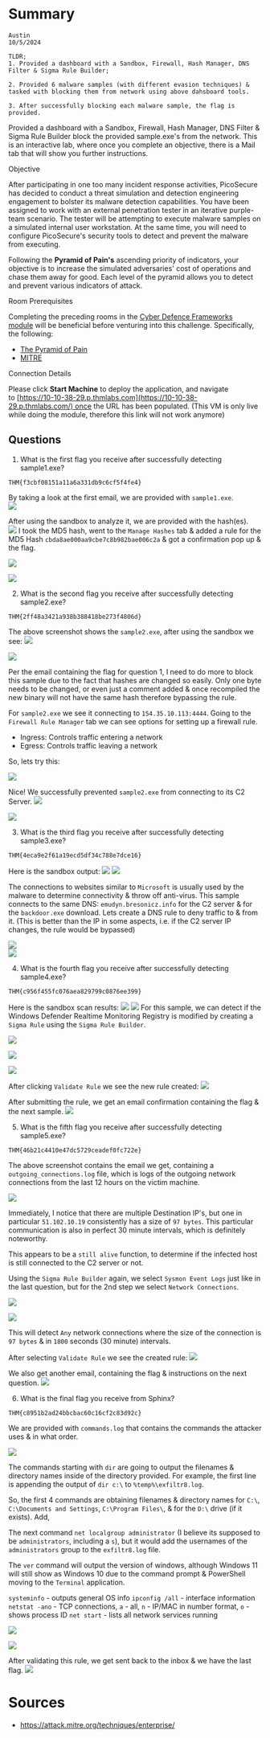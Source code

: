 # Summary

```
Austin
10/5/2024

TLDR;
1. Provided a dashboard with a Sandbox, Firewall, Hash Manager, DNS Filter & Sigma Rule Builder; 

2. Provided 6 malware samples (with different evasion techniques) & tasked with blocking them from network using above dahsboard tools. 

3. After successfully blocking each malware sample, the flag is provided.
```

Provided a dashboard with a Sandbox, Firewall, Hash Manager, DNS Filter & Sigma Rule Builder block the provided sample.exe's from the network.  This is an interactive lab, where once you complete an objective, there is a Mail tab that will show you further instructions.

Objective

After participating in one too many incident response activities, PicoSecure has decided to conduct a threat simulation and detection engineering engagement to bolster its malware detection capabilities. You have been assigned to work with an external penetration tester in an iterative purple-team scenario. The tester will be attempting to execute malware samples on a simulated internal user workstation. At the same time, you will need to configure PicoSecure's security tools to detect and prevent the malware from executing.

Following the **Pyramid of Pain's** ascending priority of indicators, your objective is to increase the simulated adversaries' cost of operations and chase them away for good. Each level of the pyramid allows you to detect and prevent various indicators of attack.

Room Prerequisites

Completing the preceding rooms in the [Cyber Defence Frameworks module](https://tryhackme.com/module/cyber-defence-frameworks) will be beneficial before venturing into this challenge. Specifically, the following:

- [The Pyramid of Pain](https://tryhackme.com/room/pyramidofpainax)
- [MITRE](https://tryhackme.com/room/mitre)

Connection Details

Please click **Start Machine** to deploy the application, and navigate to [https://10-10-38-29.p.thmlabs.com](https://10-10-38-29.p.thmlabs.com/) once the URL has been populated. (This VM is only live while doing the module, therefore this link will not work anymore)

## Questions

1. What is the first flag you receive after successfully detecting sample1.exe?

```
THM{f3cbf08151a11a6a331db9c6cf5f4fe4}
```
By taking a look at the first email, we are provided with `sample1.exe`.  
![](assets/file-20241004134151011.png)

After using the sandbox to analyze it, we are provided with the hash(es).  
![](assets/file-20241004134244861.png)
I took the MD5 hash, went to the `Manage Hashes` tab & added a rule for the MD5 Hash `cbda8ae000aa9cbe7c8b982bae006c2a` & got a confirmation pop up & the flag.

![](assets/file-20241004133516859.png)

![](assets/file-20241004134313373.png)

2. What is the second flag you receive after successfully detecting sample2.exe?

```
THM{2ff48a3421a938b388418be273f4806d}
```
The above screenshot shows the `sample2.exe`, after using the sandbox we see:
![](assets/file-20241004135235946.png)


![](assets/file-20241004135254249.png)


Per the email containing the flag for question 1, I need to do more to block this sample due to the fact that hashes are changed so easily.  Only one byte needs to be changed, or even just a comment added & once recompiled the new binary will not have the same hash therefore bypassing the rule.

For `sample2.exe` we see it connecting to `154.35.10.113:4444`.
Going to the `Firewall Rule Manager` tab we can see options for setting up a firewall rule.
- Ingress: Controls traffic entering a network
- Egress: Controls traffic leaving a network

So, lets try this:

![](assets/file-20241004140121935.png)

Nice! We successfully prevented `sample2.exe` from connecting to its C2 Server. 
![](assets/file-20241004140227495.png)


![](assets/file-20241004140636158.png)

3. What is the third flag you receive after successfully detecting sample3.exe?

```
THM{4eca9e2f61a19ecd5df34c788e7dce16}
```
Here is the sandbox output: 
![](assets/file-20241004140923837.png)
![](assets/file-20241004140953100.png)

The connections to websites similar to `Microsoft` is usually used by the malware to determine connectivity & throw off anti-virus. 
This sample connects to the same DNS: `emudyn.bresonicz.info` for the C2 server & for the `backdoor.exe` download.  Lets create a DNS rule to deny traffic to & from it.  (This is better than the IP in some aspects, i.e. if the C2 server IP changes, the rule would be bypassed)

![](assets/file-20241004143656424.png)\
![](assets/file-20241004144048525.png)

4. What is the fourth flag you receive after successfully detecting sample4.exe?

```
THM{c956f455fc076aea829799c0876ee399}
```
Here is the sandbox scan results:
![](assets/file-20241004155424358.png)
![](assets/file-20241004155442949.png)
For this sample, we can detect if the Windows Defender Realtime Monitoring Registry is modified by creating a `Sigma Rule` using the `Sigma Rule Builder`.

![](assets/file-20241004162131066.png)

![](assets/file-20241004162145901.png)

![](assets/file-20241004162206624.png)

After clicking `Validate Rule` we see the new rule created:
![](assets/file-20241004162331386.png)

After submitting the rule, we get an email confirmation containing the flag & the next sample.
![](assets/file-20241004162515012.png)

5. What is the fifth flag you receive after successfully detecting sample5.exe?

```
THM{46b21c4410e47dc5729ceadef0fc722e}
```
The above screenshot contains the email we get, containing a `outgoing_connections.log` file, which is logs of the outgoing network connections from the last 12 hours on the victim machine.

![](assets/file-20241004162846594.png)

Immediately, I notice that there are multiple Destination IP's, but one in particular `51.102.10.19` consistently has a size of `97 bytes`.  This particular communication is also in perfect 30 minute intervals, which is definitely noteworthy.  

This appears to be a `still alive` function, to determine if the infected host is still connected to the C2 server or not.

Using the `Sigma Rule Builder` again, we select `Sysmon Event Logs` just like in the last question, but for the 2nd step we select `Network Connections`.  


![](assets/file-20241004163923335.png)


![](assets/file-20241004164331150.png)


This will detect `Any` network connections where the size of the connection is `97 bytes` & in `1800` seconds (30 minute) intervals. 

After selecting `Validate Rule` we see the created rule:
![](assets/file-20241004164822053.png)

We also get another email, containing the flag & instructions on the next question.
![](assets/file-20241004165219730.png)

6. What is the final flag you receive from Sphinx?

```
THM{c8951b2ad24bbcbac60c16cf2c83d92c}
```
We are provided with `commands.log` that contains the commands the attacker uses & in what order.


![](assets/file-20241004165447219.png)


The commands starting with `dir` are going to output the filenames & directory names inside of the directory provided.  For example, the first line is appending the output of `dir c:\` to `%temp%\exfiltr8.log`.  

So, the first 4 commands are obtaining filenames & directory names for `C:\`, `C:\Documents and Settings`, `C:\Program Files\`, & for the `D:\` drive (if it exists).  Add, 

The next command `net localgroup administrator` (I believe its supposed to be `administrators`, including a `s`), but it would add the usernames of the `administrators` group to the `exfiltr8.log` file.

The `ver` command will output the version of windows, although Windows 11 will still show as Windows 10 due to the command prompt & PowerShell moving to the `Terminal` application.

`systeminfo` - outputs general OS info
`ipconfig /all` - interface information
`netstat -ano` - TCP connections, `a` - all, `n` - IP/MAC in number format, `o` - shows process ID
`net start` - lists all network services running


![](assets/file-20241004191122284.png)


![](assets/file-20241004192324447.png)


After validating this rule, we get sent back to the inbox & we have the last flag.
![](assets/file-20241004192833813.png)

# Sources
 -  https://attack.mitre.org/techniques/enterprise/ 